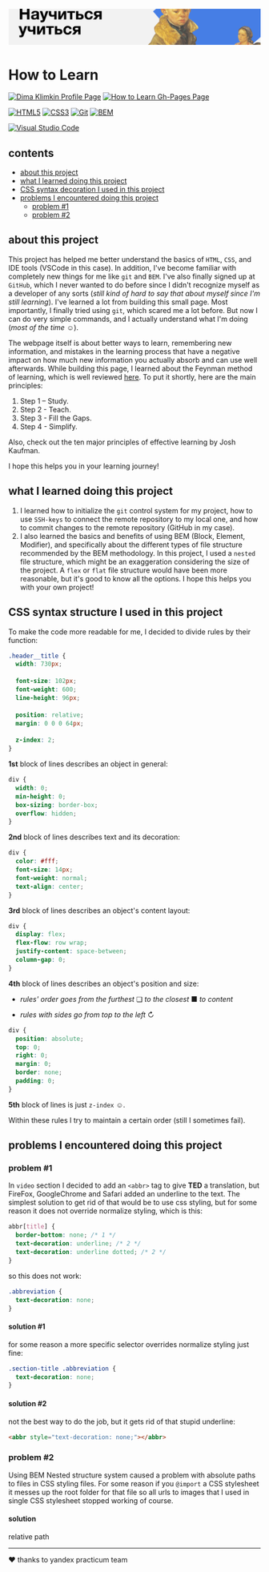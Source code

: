 [![cover](images/readme/cover.png)](https://kobewinona.github.io/how-to-learn/)

# How to Learn

[![Dima Klimkin Profile Page](https://img.shields.io/badge/Dima_Klimkin-f9f9f9?style=for-the-badge&logoColor=000&logo=github)](https://github.com/kobewinona)
[![How to Learn Gh-Pages Page](https://img.shields.io/badge/GitHub_Pages-How_to_Learn-f9f9f9?style=for-the-badge&logo=githubpages)](https://kobewinona.github.io/how-to-learn/)

[![HTML5](https://img.shields.io/badge/HTML5-f9f9f9?style=for-the-badge&logo=HTML5)](https://dev.w3.org/html5/spec-LC/)
[![CSS3](https://img.shields.io/badge/CSS3-f9f9f9?logoColor=264BDC&style=for-the-badge&logo=CSS3)](https://www.w3.org/TR/CSS/#css)
[![Git](https://img.shields.io/badge/Git-f9f9f9?style=for-the-badge&logo=git)](https://git-scm.com)
[![BEM](https://img.shields.io/badge/BEM-f9f9f9?logoColor=black&style=for-the-badge&logo=bem)](https://en.bem.info/methodology/)

[![Visual Studio Code](https://img.shields.io/badge/Visual_Studio_Code-f9f9f9?style=for-the-badge&logoColor=0066b8&logo=visualstudiocode)](https://code.visualstudio.com)

## contents

- [about this project](#about-this-project)
- [what I learned doing this project](#what-I-learned-doing-this-project)
- [CSS syntax decoration I used in this project](#CSS-syntax-structure-I-used-in-this-project)
- [problems I encountered doing this project](#problems-I-encountered-doing-this-project)
  - [problem #1](#problem-1)
  - [problem #2](#problem-2)

## about this project

This project has helped me better understand the basics of `HTML`, `CSS`, and IDE tools (VSCode in this case). In addition, I've become familiar with completely new things for me like `git` and `BEM`. I've also finally signed up at `GitHub`, which I never wanted to do before since I didn't recognize myself as a developer of any sorts (*still kind of hard to say that about myself since I'm still learning*). I've learned a lot from building this small page. Most importantly, I finally tried using `git`, which scared me a lot before. But now I can do very simple commands, and I actually understand what I'm doing (*most of the time* ☺).

The webpage itself is about better ways to learn, remembering new information, and mistakes in the learning process that have a negative impact on how much new information you actually absorb and can use well afterwards. While building this page, I learned about the Feynman method of learning, which is well reviewed [here](https://www.colorado.edu/artssciences-advising/resource-library/life-skills/the-feynman-technique-in-academic-coaching). To put it shortly, here are the main principles:

1. Step 1 – Study.
2. Step 2 - Teach.
3. Step 3 - Fill the Gaps.
4. Step 4 - Simplify.

Also, check out the ten major principles of effective learning by Josh Kaufman.

I hope this helps you in your learning journey!

## what I learned doing this project

1. I learned how to initialize the `git` control system for my project, how to use `SSH-keys` to connect the remote repository to my local one, and how to commit changes to the remote repository (GitHub in my case).
2. I also learned the basics and benefits of using BEM (Block, Element, Modifier), and specifically about the different types of file structure recommended by the BEM methodology. In this project, I used a `nested` file structure, which might be an exaggeration considering the size of the project. A `flex` or `flat` file structure would have been more reasonable, but it's good to know all the options. I hope this helps you with your own project!

## CSS syntax structure I used in this project

To make the code more readable for me, I decided to divide rules by their function:

```css
.header__title {
  width: 730px;

  font-size: 102px;
  font-weight: 600;
  line-height: 96px;

  position: relative;
  margin: 0 0 0 64px;

  z-index: 2;
}
```

**1st** block of lines describes an object in general:

```css
div {
  width: 0;
  min-height: 0;
  box-sizing: border-box;
  overflow: hidden;
}
```

**2nd** block of lines describes text and its decoration:

```css
div {
  color: #fff;
  font-size: 14px;
  font-weight: normal;
  text-align: center;
}
```

**3rd** block of lines describes an object's content layout:

```css
div {
  display: flex;
  flex-flow: row wrap;
  justify-content: space-between;
  column-gap: 0;
}
```

**4th** block of lines describes an object's position and size:

- *rules' order goes from the furthest* ❏ *to the closest* ■ *to content*

- *rules with sides*  *go from top to the left* ↻

```css
div {
  position: absolute;
  top: 0;
  right: 0;
  margin: 0;
  border: none;
  padding: 0;
}
```

**5th** block of lines is just `z-index` ☺.

Within these rules I try to maintain a certain order (still I sometimes fail).

## problems I encountered doing this project 

### problem #1

In `video` section I decided to add an `<abbr>` tag to give **TED** a translation, but FireFox, GoogleChrome and Safari added an underline to the text. The simplest solution to get rid of that would be to use css styling, but for some reason it does not override normalize styling, which is this:

```css
abbr[title] {
  border-bottom: none; /* 1 */
  text-decoration: underline; /* 2 */
  text-decoration: underline dotted; /* 2 */
}
```

so this does not work:
```css
.abbreviation {
  text-decoration: none;
}
```

#### solution #1

for some reason a more specific selector overrides normalize styling just fine:

```css
.section-title .abbreviation {
  text-decoration: none;
}
```

#### solution #2

not the best way to do the job, but it gets rid of that stupid underline:

```html
<abbr style="text-decoration: none;"></abbr>
```

### problem #2

Using BEM Nested structure system caused a problem with absolute paths to files in CSS styling files. For some reason if you `@import` a CSS stylesheet it messes up the root folder for that file so all urls to images that I used in single CSS stylesheet stopped working of course.

#### solution

relative path

---

&hearts; thanks to yandex practicum team